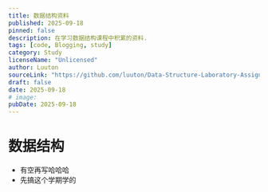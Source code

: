```yaml
---
title: 数据结构资料
published: 2025-09-18
pinned: false
description: 在学习数据结构课程中积累的资料.
tags: [code, Blogging, study]
category: Study
licenseName: "Unlicensed"
author: Luuton
sourceLink: "https://github.com/luuton/Data-Structure-Laboratory-Assignment"
draft: false
date: 2025-09-18
# image:
pubDate: 2025-09-18
---
```


# 数据结构

- 有空再写哈哈哈
- 先搞这个学期学的

